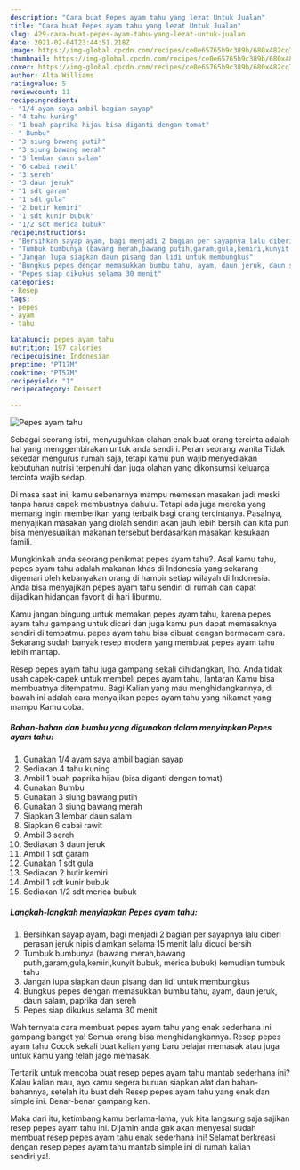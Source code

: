 ```yaml
---
description: "Cara buat Pepes ayam tahu yang lezat Untuk Jualan"
title: "Cara buat Pepes ayam tahu yang lezat Untuk Jualan"
slug: 429-cara-buat-pepes-ayam-tahu-yang-lezat-untuk-jualan
date: 2021-02-04T23:44:51.218Z
image: https://img-global.cpcdn.com/recipes/ce0e65765b9c389b/680x482cq70/pepes-ayam-tahu-foto-resep-utama.jpg
thumbnail: https://img-global.cpcdn.com/recipes/ce0e65765b9c389b/680x482cq70/pepes-ayam-tahu-foto-resep-utama.jpg
cover: https://img-global.cpcdn.com/recipes/ce0e65765b9c389b/680x482cq70/pepes-ayam-tahu-foto-resep-utama.jpg
author: Alta Williams
ratingvalue: 5
reviewcount: 11
recipeingredient:
- "1/4 ayam saya ambil bagian sayap"
- "4 tahu kuning"
- "1 buah paprika hijau bisa diganti dengan tomat"
- " Bumbu"
- "3 siung bawang putih"
- "3 siung bawang merah"
- "3 lembar daun salam"
- "6 cabai rawit"
- "3 sereh"
- "3 daun jeruk"
- "1 sdt garam"
- "1 sdt gula"
- "2 butir kemiri"
- "1 sdt kunir bubuk"
- "1/2 sdt merica bubuk"
recipeinstructions:
- "Bersihkan sayap ayam, bagi menjadi 2 bagian per sayapnya lalu diberi perasan jeruk nipis diamkan selama 15 menit lalu dicuci bersih"
- "Tumbuk bumbunya (bawang merah,bawang putih,garam,gula,kemiri,kunyit bubuk, merica bubuk) kemudian tumbuk tahu"
- "Jangan lupa siapkan daun pisang dan lidi untuk membungkus"
- "Bungkus pepes dengan memasukkan bumbu tahu, ayam, daun jeruk, daun salam, paprika dan sereh"
- "Pepes siap dikukus selama 30 menit"
categories:
- Resep
tags:
- pepes
- ayam
- tahu

katakunci: pepes ayam tahu 
nutrition: 197 calories
recipecuisine: Indonesian
preptime: "PT17M"
cooktime: "PT57M"
recipeyield: "1"
recipecategory: Dessert

---
```



![Pepes ayam tahu](https://img-global.cpcdn.com/recipes/ce0e65765b9c389b/680x482cq70/pepes-ayam-tahu-foto-resep-utama.jpg)

Sebagai seorang istri, menyuguhkan olahan enak buat orang tercinta adalah hal yang menggembirakan untuk anda sendiri. Peran seorang  wanita Tidak sekedar mengurus rumah saja, tetapi kamu pun wajib menyediakan kebutuhan nutrisi terpenuhi dan juga olahan yang dikonsumsi keluarga tercinta wajib sedap.

Di masa  saat ini, kamu sebenarnya mampu memesan masakan jadi meski tanpa harus capek membuatnya dahulu. Tetapi ada juga mereka yang memang ingin memberikan yang terbaik bagi orang tercintanya. Pasalnya, menyajikan masakan yang diolah sendiri akan jauh lebih bersih dan kita pun bisa menyesuaikan makanan tersebut berdasarkan masakan kesukaan famili. 



Mungkinkah anda seorang penikmat pepes ayam tahu?. Asal kamu tahu, pepes ayam tahu adalah makanan khas di Indonesia yang sekarang digemari oleh kebanyakan orang di hampir setiap wilayah di Indonesia. Anda bisa menyajikan pepes ayam tahu sendiri di rumah dan dapat dijadikan hidangan favorit di hari liburmu.

Kamu jangan bingung untuk memakan pepes ayam tahu, karena pepes ayam tahu gampang untuk dicari dan juga kamu pun dapat memasaknya sendiri di tempatmu. pepes ayam tahu bisa dibuat dengan bermacam cara. Sekarang sudah banyak resep modern yang membuat pepes ayam tahu lebih mantap.

Resep pepes ayam tahu juga gampang sekali dihidangkan, lho. Anda tidak usah capek-capek untuk membeli pepes ayam tahu, lantaran Kamu bisa membuatnya ditempatmu. Bagi Kalian yang mau menghidangkannya, di bawah ini adalah cara menyajikan pepes ayam tahu yang nikamat yang mampu Kamu coba.

<!--inarticleads1-->

##### Bahan-bahan dan bumbu yang digunakan dalam menyiapkan Pepes ayam tahu:

1. Gunakan 1/4 ayam saya ambil bagian sayap
1. Sediakan 4 tahu kuning
1. Ambil 1 buah paprika hijau (bisa diganti dengan tomat)
1. Gunakan  Bumbu
1. Gunakan 3 siung bawang putih
1. Gunakan 3 siung bawang merah
1. Siapkan 3 lembar daun salam
1. Siapkan 6 cabai rawit
1. Ambil 3 sereh
1. Sediakan 3 daun jeruk
1. Ambil 1 sdt garam
1. Gunakan 1 sdt gula
1. Sediakan 2 butir kemiri
1. Ambil 1 sdt kunir bubuk
1. Sediakan 1/2 sdt merica bubuk




<!--inarticleads2-->

##### Langkah-langkah menyiapkan Pepes ayam tahu:

1. Bersihkan sayap ayam, bagi menjadi 2 bagian per sayapnya lalu diberi perasan jeruk nipis diamkan selama 15 menit lalu dicuci bersih
1. Tumbuk bumbunya (bawang merah,bawang putih,garam,gula,kemiri,kunyit bubuk, merica bubuk) kemudian tumbuk tahu
1. Jangan lupa siapkan daun pisang dan lidi untuk membungkus
1. Bungkus pepes dengan memasukkan bumbu tahu, ayam, daun jeruk, daun salam, paprika dan sereh
1. Pepes siap dikukus selama 30 menit




Wah ternyata cara membuat pepes ayam tahu yang enak sederhana ini gampang banget ya! Semua orang bisa menghidangkannya. Resep pepes ayam tahu Cocok sekali buat kalian yang baru belajar memasak atau juga untuk kamu yang telah jago memasak.

Tertarik untuk mencoba buat resep pepes ayam tahu mantab sederhana ini? Kalau kalian mau, ayo kamu segera buruan siapkan alat dan bahan-bahannya, setelah itu buat deh Resep pepes ayam tahu yang enak dan simple ini. Benar-benar gampang kan. 

Maka dari itu, ketimbang kamu berlama-lama, yuk kita langsung saja sajikan resep pepes ayam tahu ini. Dijamin anda gak akan menyesal sudah membuat resep pepes ayam tahu enak sederhana ini! Selamat berkreasi dengan resep pepes ayam tahu mantab simple ini di rumah kalian sendiri,ya!.

